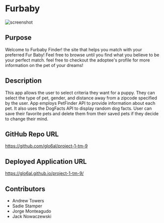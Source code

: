 # Furbaby

![screenshot](./assets/images/screenshot.png)

## Purpose

Welcome to Furbaby Finder! the site that helps you match with your preferred Fur Baby!
Feel free to browse until you find what you believe to be your perfect match.
feel free to checkout the adoptee's profile for more information on the pet of your dreams!

## Description

This app allows the user to select criteria they want for a puppy. They can select the type of pet, gender, and distance away from a zipcode specified by the user. App employs PetFinder API to provide information about each pet. It also uses the DogFacts API to display random dog facts. User can save their favorite pets and delete them from their saved pets if they decide to change their mind.

## GitHub Repo URL

https://github.com/glo6al/project-1-tm-9

## Deployed Application URL

https://glo6al.github.io/project-1-tm-9/

## Contributors

- Andrew Towers
- Sadie Stamper
- Jorge Monteagudo
- Jack Nowaczewski
